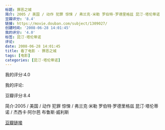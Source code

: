 ```yaml
---
标题: 罪恶之城
简介: 2005 / 美国 / 动作 犯罪 惊悚 / 弗兰克·米勒 罗伯特·罗德里格兹 昆汀·塔伦蒂诺 / 杰西卡·阿尔芭 布鲁斯·威利斯
豆瓣评分: '8.4'
链接: https://movie.douban.com/subject/1309027/
创建时间: '2008-06-28 14:01:45'
我的评分: '4.0'
标签: 昆汀·塔伦蒂诺
评论:
date: 2008-06-28 14:01:45
title: 看了电影 - 罪恶之城
tags: [电影]
categories: [昆汀·塔伦蒂诺]
---
```


我的评分:4.0

我的评论:

豆瓣评分:8.4

简介:2005 / 美国 / 动作 犯罪 惊悚 / 弗兰克·米勒 罗伯特·罗德里格兹 昆汀·塔伦蒂诺 / 杰西卡·阿尔芭 布鲁斯·威利斯

[豆瓣链接](https://movie.douban.com/subject/1309027/)

